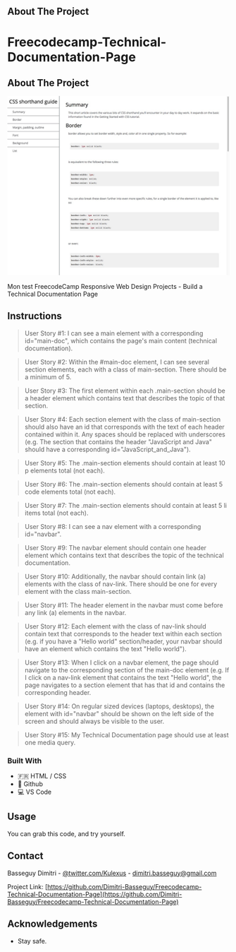 ## About The Project 
# Freecodecamp-Technical-Documentation-Page

## About The Project

![screen-shot](https://github.com/Dimitri-Basseguy/Freecodecamp-Technical-Documentation-Page/blob/master/technical-doc2.jpg)

Mon test FreecodeCamp Responsive Web Design Projects - Build a Technical Documentation Page


## Instructions

>User Story #1: I can see a main element with a corresponding id="main-doc", which contains the page's main content (technical documentation).

>User Story #2: Within the #main-doc element, I can see several section elements, each with a class of main-section. There should be a minimum of 5.

>User Story #3: The first element within each .main-section should be a header element which contains text that describes the topic of that section.

>User Story #4: Each section element with the class of main-section should also have an id that corresponds with the text of each header contained within it. Any spaces should be replaced with underscores (e.g. The section that contains the header "JavaScript and Java" should have a corresponding id="JavaScript_and_Java").

>User Story #5: The .main-section elements should contain at least 10 p elements total (not each).

>User Story #6: The .main-section elements should contain at least 5 code elements total (not each).

>User Story #7: The .main-section elements should contain at least 5 li items total (not each).

>User Story #8: I can see a nav element with a corresponding id="navbar".

>User Story #9: The navbar element should contain one header element which contains text that describes the topic of the technical documentation.

>User Story #10: Additionally, the navbar should contain link (a) elements with the class of nav-link. There should be one for every element with the class main-section.

>User Story #11: The header element in the navbar must come before any link (a) elements in the navbar.

>User Story #12: Each element with the class of nav-link should contain text that corresponds to the header text within each section (e.g. if you have a "Hello world" section/header, your navbar should have an element which contains the text "Hello world").

>User Story #13: When I click on a navbar element, the page should navigate to the corresponding section of the main-doc element (e.g. If I click on a nav-link element that contains the text "Hello world", the page navigates to a section element that has that id and contains the corresponding header.

>User Story #14: On regular sized devices (laptops, desktops), the element with id="navbar" should be shown on the left side of the screen and should always be visible to the user.

>User Story #15: My Technical Documentation page should use at least one media query.

### Built With

* :fr: HTML / CSS
* 🐙 Github
* 💻 VS Code


<!-- USAGE EXAMPLES -->
## Usage

You can grab this code, and try yourself.


<!-- CONTACT -->
## Contact

Basseguy Dimitri - [@twitter.com/Kulexus](https://twitter.com/Kulexus) - dimitri.basseguy@gmail.com

Project Link: [https://github.com/Dimitri-Basseguy/Freecodecamp-Technical-Documentation-Page](https://github.com/Dimitri-Basseguy/Freecodecamp-Technical-Documentation-Page)

<!-- ACKNOWLEDGEMENTS -->
## Acknowledgements

* Stay safe.
